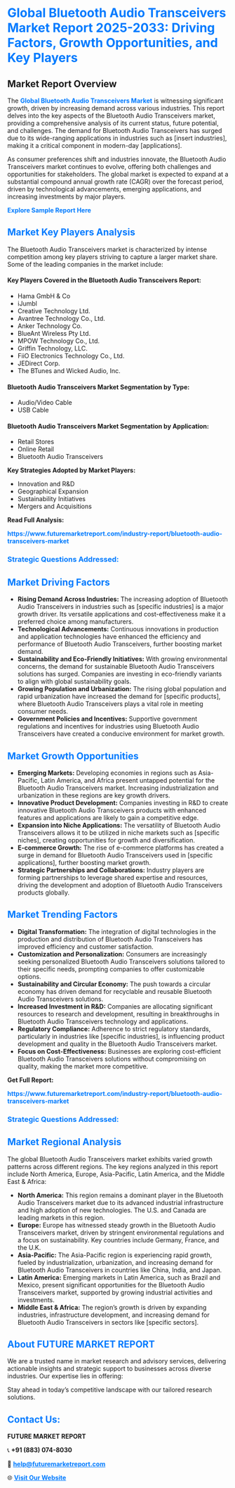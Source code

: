 <h1 style="color: #007BFF;">Global Bluetooth Audio Transceivers Market Report 2025-2033: Driving Factors, Growth Opportunities, and Key Players</h1>

<section id="overview">
<h2>Market Report Overview</h2>
<p>The <a href="https://www.futuremarketreport.com/industry-report/bluetooth-audio-transceivers-market" style="color: #007BFF; text-decoration: none;"><strong>Global Bluetooth Audio Transceivers Market</strong></a> is witnessing significant growth, driven by increasing demand across various industries. This report delves into the key aspects of the Bluetooth Audio Transceivers market, providing a comprehensive analysis of its current status, future potential, and challenges. The demand for Bluetooth Audio Transceivers has surged due to its wide-ranging applications in industries such as [insert industries], making it a critical component in modern-day [applications].</p>
<p>As consumer preferences shift and industries innovate, the Bluetooth Audio Transceivers market continues to evolve, offering both challenges and opportunities for stakeholders. The global market is expected to expand at a substantial compound annual growth rate (CAGR) over the forecast period, driven by technological advancements, emerging applications, and increasing investments by major players.</p>
</section>

<section id="overview">
<p><a href="https://www.futuremarketreport.com/request-sample/reportId=116581" style="color: #007BFF; text-decoration: none;"><strong>Explore Sample Report Here</strong></a></p>
</section>

<section id="key-players">
<h2 style="color: #007BFF;">Market Key Players Analysis</h2>
<p>The Bluetooth Audio Transceivers market is characterized by intense competition among key players striving to capture a larger market share. Some of the leading companies in the market include:</p>
<h4>Key Players Covered in the Bluetooth Audio Transceivers Report:</h4>
<ul><li>Hama GmbH &amp; Co</li><li>iJumbl</li><li>Creative Technology Ltd.</li><li>Avantree Technology Co., Ltd.</li><li>Anker Technology Co.</li><li>BlueAnt Wireless Pty Ltd.</li><li>MPOW Technology Co., Ltd.</li><li>Griffin Technology, LLC.</li><li>FiiO Electronics Technology Co., Ltd.</li><li>JEDirect Corp.</li><li>The BTunes and Wicked Audio, Inc.</li></ul>
<h4>Bluetooth Audio Transceivers Market Segmentation by Type:</h4>
<ul><li>Audio/Video Cable</li><li>USB Cable</li></ul>

<h4>Bluetooth Audio Transceivers Market Segmentation by Application:</h4>
<ul><li>Retail Stores</li><li>Online Retail</li><li>Bluetooth Audio Transceivers</li></ul>
<p><strong>Key Strategies Adopted by Market Players:</strong></p>
<ul>
<li>Innovation and R&D</li>
<li>Geographical Expansion</li>
<li>Sustainability Initiatives</li>
<li>Mergers and Acquisitions</li>
</ul>
</section>

<section>
<p><strong>Read Full Analysis: </strong></p><a href="https://www.futuremarketreport.com/industry-report/bluetooth-audio-transceivers-market" style="color: #007BFF; text-decoration: none;"><strong>https://www.futuremarketreport.com/industry-report/bluetooth-audio-transceivers-market</strong></a>
<h3 style="color: #007BFF;">Strategic Questions Addressed:</h3>
</section>

<section id="driving-factors">
<h2 style="color: #007BFF;">Market Driving Factors</h2>
<ul>
<li><strong>Rising Demand Across Industries:</strong> The increasing adoption of Bluetooth Audio Transceivers in industries such as [specific industries] is a major growth driver. Its versatile applications and cost-effectiveness make it a preferred choice among manufacturers.</li>
<li><strong>Technological Advancements:</strong> Continuous innovations in production and application technologies have enhanced the efficiency and performance of Bluetooth Audio Transceivers, further boosting market demand.</li>
<li><strong>Sustainability and Eco-Friendly Initiatives:</strong> With growing environmental concerns, the demand for sustainable Bluetooth Audio Transceivers solutions has surged. Companies are investing in eco-friendly variants to align with global sustainability goals.</li>
<li><strong>Growing Population and Urbanization:</strong> The rising global population and rapid urbanization have increased the demand for [specific products], where Bluetooth Audio Transceivers plays a vital role in meeting consumer needs.</li>
<li><strong>Government Policies and Incentives:</strong> Supportive government regulations and incentives for industries using Bluetooth Audio Transceivers have created a conducive environment for market growth.</li>
</ul>
</section>

<section id="growth-opportunities">
<h2 style="color: #007BFF;">Market Growth Opportunities</h2>
<ul>
<li><strong>Emerging Markets:</strong> Developing economies in regions such as Asia-Pacific, Latin America, and Africa present untapped potential for the Bluetooth Audio Transceivers market. Increasing industrialization and urbanization in these regions are key growth drivers.</li>
<li><strong>Innovative Product Development:</strong> Companies investing in R&D to create innovative Bluetooth Audio Transceivers products with enhanced features and applications are likely to gain a competitive edge.</li>
<li><strong>Expansion into Niche Applications:</strong> The versatility of Bluetooth Audio Transceivers allows it to be utilized in niche markets such as [specific niches], creating opportunities for growth and diversification.</li>
<li><strong>E-commerce Growth:</strong> The rise of e-commerce platforms has created a surge in demand for Bluetooth Audio Transceivers used in [specific applications], further boosting market growth.</li>
<li><strong>Strategic Partnerships and Collaborations:</strong> Industry players are forming partnerships to leverage shared expertise and resources, driving the development and adoption of Bluetooth Audio Transceivers products globally.</li>
</ul>
</section>

<section id="trending-factors">
<h2 style="color: #007BFF;">Market Trending Factors</h2>
<ul>
<li><strong>Digital Transformation:</strong> The integration of digital technologies in the production and distribution of Bluetooth Audio Transceivers has improved efficiency and customer satisfaction.</li>
<li><strong>Customization and Personalization:</strong> Consumers are increasingly seeking personalized Bluetooth Audio Transceivers solutions tailored to their specific needs, prompting companies to offer customizable options.</li>
<li><strong>Sustainability and Circular Economy:</strong> The push towards a circular economy has driven demand for recyclable and reusable Bluetooth Audio Transceivers solutions.</li>
<li><strong>Increased Investment in R&D:</strong> Companies are allocating significant resources to research and development, resulting in breakthroughs in Bluetooth Audio Transceivers technology and applications.</li>
<li><strong>Regulatory Compliance:</strong> Adherence to strict regulatory standards, particularly in industries like [specific industries], is influencing product development and quality in the Bluetooth Audio Transceivers market.</li>
<li><strong>Focus on Cost-Effectiveness:</strong> Businesses are exploring cost-efficient Bluetooth Audio Transceivers solutions without compromising on quality, making the market more competitive.</li>
</ul>
</section>

<section>
<p><strong>Get Full Report: </strong></p><a href="https://www.futuremarketreport.com/industry-report/bluetooth-audio-transceivers-market" style="color: #007BFF; text-decoration: none;"><strong>https://www.futuremarketreport.com/industry-report/bluetooth-audio-transceivers-market</strong></a>
<h3 style="color: #007BFF;">Strategic Questions Addressed:</h3>
</section>


<section id="regional-analysis">
<h2 style="color: #007BFF;">Market Regional Analysis</h2>
<p>The global Bluetooth Audio Transceivers market exhibits varied growth patterns across different regions. The key regions analyzed in this report include North America, Europe, Asia-Pacific, Latin America, and the Middle East & Africa:</p>
<ul>
<li><strong>North America:</strong> This region remains a dominant player in the Bluetooth Audio Transceivers market due to its advanced industrial infrastructure and high adoption of new technologies. The U.S. and Canada are leading markets in this region.</li>
<li><strong>Europe:</strong> Europe has witnessed steady growth in the Bluetooth Audio Transceivers market, driven by stringent environmental regulations and a focus on sustainability. Key countries include Germany, France, and the U.K.</li>
<li><strong>Asia-Pacific:</strong> The Asia-Pacific region is experiencing rapid growth, fueled by industrialization, urbanization, and increasing demand for Bluetooth Audio Transceivers in countries like China, India, and Japan.</li>
<li><strong>Latin America:</strong> Emerging markets in Latin America, such as Brazil and Mexico, present significant opportunities for the Bluetooth Audio Transceivers market, supported by growing industrial activities and investments.</li>
<li><strong>Middle East & Africa:</strong> The region’s growth is driven by expanding industries, infrastructure development, and increasing demand for Bluetooth Audio Transceivers in sectors like [specific sectors].</li>
</ul>
</section>

<footer>
<h2 style="color: #007BFF;">About FUTURE MARKET REPORT</h2>
<p>We are a trusted name in market research and advisory services, delivering actionable insights and strategic support to businesses across diverse industries. Our expertise lies in offering:</p>

<p>Stay ahead in today’s competitive landscape with our tailored research solutions.</p>

<h2 style="color: #007BFF;">Contact Us:</h2>
<p><strong>FUTURE MARKET REPORT</strong></p>
<p>📞 <strong>+91 (883) 074-8030</strong></p>
<p>📧 <strong><a href="mailto:help@futuremarketreport.com" style="color: #007BFF;">help@futuremarketreport.com</a></strong></p>
<p>🌐 <strong><a href="https://www.futuremarketreport.com/" style="color: #007BFF;">Visit Our Website</a></strong></p>
</footer>